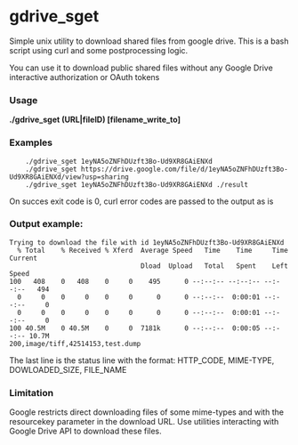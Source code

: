 # gdrive_sget
Simple unix utility to download shared files from google drive. 
This is a bash script using curl and some postprocessing logic.

You can use it to download public shared files without any Google Drive interactive authorization or OAuth tokens

### Usage
**./gdrive_sget (URL|fileID) [filename_write_to]**

### Examples
```
    ./gdrive_sget 1eyNA5oZNFhDUzft3Bo-Ud9XR8GAiENXd
    ./gdrive_sget https://drive.google.com/file/d/1eyNA5oZNFhDUzft3Bo-Ud9XR8GAiENXd/view?usp=sharing
    ./gdrive_sget 1eyNA5oZNFhDUzft3Bo-Ud9XR8GAiENXd ./result
```

On succes exit code is 0, curl error codes are passed to the output as is

### Output example:
```
Trying to download the file with id 1eyNA5oZNFhDUzft3Bo-Ud9XR8GAiENXd
  % Total    % Received % Xferd  Average Speed   Time    Time     Time  Current
                                 Dload  Upload   Total   Spent    Left  Speed
100   408    0   408    0     0    495      0 --:--:-- --:--:-- --:--:--   494
  0     0    0     0    0     0      0      0 --:--:--  0:00:01 --:--:--     0
  0     0    0     0    0     0      0      0 --:--:--  0:00:01 --:--:--     0
100 40.5M    0 40.5M    0     0  7181k      0 --:--:--  0:00:05 --:--:-- 10.7M
200,image/tiff,42514153,test.dump
```
The last line is the status line with the format: HTTP_CODE, MIME-TYPE, DOWLOADED_SIZE, FILE_NAME

### Limitation
Google restricts direct downloading files of some mime-types and with the resourcekey parameter in the download URL. Use utilities interacting with Google Drive API to download these files.
